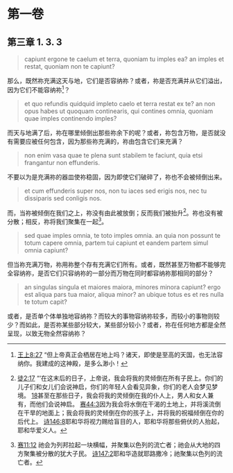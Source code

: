 # 第一卷
## 第三章 1. 3. 3

> capiunt ergone te caelum et terra, quoniam tu imples ea? an imples et restat, quoniam non te capiunt?

那么，既然祢充满这天与地，它们是否容纳祢？或者，祢是否充满并从它们溢出，因为它们不能容纳祢[^1]？

[^1]: [王上8:27](https://biblehub.com/1_kings/8-27.htm) “但上帝真正会栖居在地上吗？诸天，即使是至高的天国，也无法容纳你。我建成的这神殿，是多么渺小！

> et quo refundis quidquid impleto caelo et terra restat ex te? an non opus habes ut quoquam continearis, qui contines omnia, quoniam quae imples continendo imples?

而天与地满了后，祢在哪里倾倒出那些祢余下的呢？或者，祢包含万物，是否就没有需要应被任何包含，因为那些祢充满的，祢由包含它们来充满？

> non enim vasa quae te plena sunt stabilem te faciunt, quia etsi frangantur non effunderis.

不要以为是充满祢的器皿使祢稳固，因为即使它们破碎了，祢也不会被倾倒出来。

> et cum effunderis super nos, non tu iaces sed erigis nos, nec tu dissiparis sed conligis nos.

而，当祢被倾倒在我们之上，祢没有由此被放倒；反而我们被抬升[^2]。祢也没有被分散；相反，祢将我们聚集在一起[^3]。

[^2]: [徒2:17](https://biblehub.com/acts/2-17.htm) “‘在这末后的日子，上帝说，我会将我的灵倾倒在所有子民上。你们的儿子们和女儿们会说神启，你们的年轻人会看见异象，你们的老人会梦见梦境。 [18](https://biblehub.com/acts/2-18.htm)甚至在那些日子，我会将我的灵倾倒在我的仆人上，男人和女人兼有，而他们会说神启。 [赛44:3](https://biblehub.com/isaiah/44-3.htm)因为我会将水倒在干渴的土地上，并将溪流倒在干旱的地面上；我会将我的灵倾倒在你的孩子上，并将我的祝福倾倒在你的后代上。 [诗146:8](https://biblehub.com/psalms/146-8.htm)耶和华将视力赐给盲目的人，耶和华将那些俯伏的人抬起，耶和华爱义人。
[^3]: [赛11:12](https://biblehub.com/isaiah/11-12.htm) 祂会为列邦拉起一块横幅，并聚集以色列的流亡者；祂会从大地的四方聚集被分散的犹大子民。 [诗147:2](https://biblehub.com/psalms/147-2.htm)耶和华造就耶路撒冷；祂聚集以色列的流亡者。

> sed quae imples omnia, te toto imples omnia. an quia non possunt te totum capere omnia, partem tui capiunt et eandem partem simul omnia capiunt?

但当祢充满万物，祢用祢整个存有充满它们所有。或者，既然甚至万物都不能够完全容纳祢，是否它们只容纳祢的一部分而万物在同时都容纳祢那相同的部分？

> an singulas singula et maiores maiora, minores minora capiunt? ergo est aliqua pars tua maior, aliqua minor? an ubique totus es et res nulla te totum capit?

或者，是否单个体单独地容纳祢？而较大的事物容纳祢较多，而较小的事物则较少？而如此，是否祢某些部分较大，某些部分较小？或者，祢在任何地方都是全然呈现，以致无物全然容纳祢？